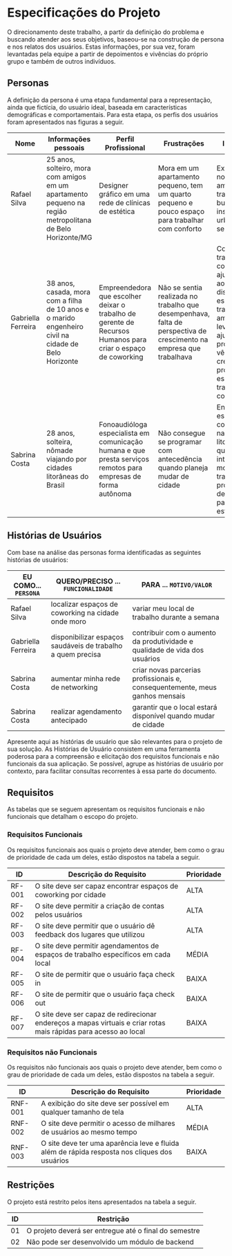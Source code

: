 # Especificações do Projeto

O direcionamento deste trabalho, a partir da definição do problema e buscando atender aos seus objetivos, baseou-se na construção de persona e nos relatos dos usuários. Estas informações, por sua vez, foram levantadas pela equipe a partir de depoimentos e vivências do próprio grupo e também de outros indivíduos.

## Personas

A definição da persona é uma etapa fundamental para a representação, ainda que fictícia, do usuário ideal, baseada em características demográficas e comportamentais. Para esta etapa, os perfis dos usuários foram apresentados nas figuras a seguir.

| Nome | Informações pessoais | Perfil Profissional | Frustrações | Interesses |
|------|----------------------|---------------------|-------------|------------|
| Rafael Silva | 25 anos, solteiro, mora com amigos em um apartamento pequeno na região metropolitana de Belo Horizonte/MG | Designer gráfico em uma rede de clínicas de estética | Mora em um apartamento pequeno, tem um quarto pequeno e pouco espaço para trabalhar com conforto | Explorar novos ambientes de trabalho, buscar inspirações urbanas para seu trabalho |
| Gabriella Ferreira | 38 anos, casada, mora com a filha de 10 anos e o marido engenheiro civil na cidade de Belo Horizonte | Empreendedora que escolher deixar o trabalho de gerente de Recursos Humanos para criar o espaço de coworking | Não se sentia realizada no trabalho que desempenhava, falta de perspectiva de crescimento na empresa que trabalhava  | Continuar trabalhando com pessoas ajudando-as ao disponibilizar espaços de trabalho com ambientes leves que ajudem na produtividade, vê a crescente procura por espaços de trabalho compartilhado  |
| Sabrina Costa | 28 anos, solteira, nômade viajando por cidades litorâneas do Brasil | Fonoaudióloga especialista em comunicação humana e que presta serviços remotos para empresas de forma autônoma | Não consegue se programar com antecedência quando planeja mudar de cidade | Encontrar espaços de coworking em nas cidades litorâneas em que tem interesse de morar e trabalhar, procurar descontos para longas estadias |

## Histórias de Usuários

Com base na análise das personas forma identificadas as seguintes histórias de usuários:

|EU COMO... `PERSONA`| QUERO/PRECISO ... `FUNCIONALIDADE` |PARA ... `MOTIVO/VALOR`                 |
|--------------------|------------------------------------|----------------------------------------|
|Rafael Silva  | localizar espaços de coworking na cidade onde moro          | variar meu local de trabalho durante a semana               |
|Gabriella Ferreira       | disponibilizar espaços saudáveis de trabalho a quem precisa                 | contribuir com o aumento da produtividade e qualidade de vida dos usuários |
|Sabrina Costa  | aumentar minha rede de networking          | criar novas parcerias profissionais e, consequentemente, meus ganhos mensais  |
|Sabrina Costa  | realizar agendamento antecipado          | garantir que o local estará disponível quando mudar de cidade               |

Apresente aqui as histórias de usuário que são relevantes para o projeto de sua solução. As Histórias de Usuário consistem em uma ferramenta poderosa para a compreensão e elicitação dos requisitos funcionais e não funcionais da sua aplicação. Se possível, agrupe as histórias de usuário por contexto, para facilitar consultas recorrentes à essa parte do documento.

## Requisitos

As tabelas que se seguem apresentam os requisitos funcionais e não funcionais que detalham o escopo do projeto.

### Requisitos Funcionais

Os requisitos funcionais aos quais o projeto deve atender, bem como o grau de prioridade de cada um deles, estão dispostos na tabela a seguir.

|ID    | Descrição do Requisito  | Prioridade |
|------|-----------------------------------------|----|
|RF-001| O site deve ser capaz encontrar espaços de coworking por cidade | ALTA | 
|RF-002| O site deve permitir a criação de contas pelos usuários   | ALTA |
|RF-003| O site deve permitir que o usuário dê feedback dos lugares que utilizou | ALTA | 
|RF-004| O site deve permitir agendamentos de espaços de trabalho específicos em cada local    | MÉDIA |
|RF-005| O site de permitir que o usuário faça check in | BAIXA | 
|RF-006| O site de permitir que o usuário faça check out   | BAIXA |
|RF-007| O site deve ser capaz de redirecionar endereços a mapas virtuais e criar rotas mais rápidas para acesso ao local   | BAIXA |


### Requisitos não Funcionais

Os requisitos não funcionais aos quais o projeto deve atender, bem como o grau de prioridade de cada um deles, estão dispostos na tabela a seguir.

|ID     | Descrição do Requisito  |Prioridade |
|-------|-------------------------|----|
|RNF-001| A exibição do site deve ser possível em qualquer tamanho de tela | ALTA | 
|RNF-002| O site deve permitir o acesso de milhares de usuários ao mesmo tempo |  MÉDIA | 
|RNF-003| O site deve ter uma aparência leve e fluida além de rápida resposta nos cliques dos usuários | BAIXA | 

## Restrições

O projeto está restrito pelos itens apresentados na tabela a seguir.

|ID| Restrição                                             |
|--|-------------------------------------------------------|
|01| O projeto deverá ser entregue até o final do semestre |
|02| Não pode ser desenvolvido um módulo de backend        |
